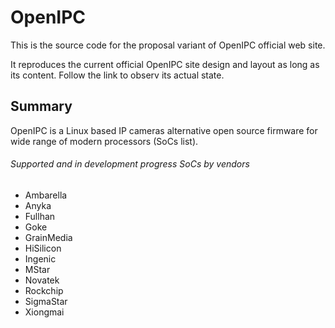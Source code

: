 # OpenIPC

This is the source code for the proposal variant of OpenIPC official web site.

It reproduces the current official OpenIPC site design and layout as long as its content. Follow the link to observ its actual state.

## Summary

OpenIPC is a Linux based IP cameras alternative open source firmware for wide range of modern processors (SoCs list).

###### Supported and in development progress SoCs by vendors
- Ambarella
- Anyka
- Fullhan
- Goke
- GrainMedia
- HiSilicon
- Ingenic
- MStar
- Novatek
- Rockchip
- SigmaStar
- Xiongmai
